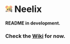 # <img width="22" height="22" src="https://raw.githubusercontent.com/llgava/neelix/main/.github/assets/neelix-icon.svg" title="Neelix Icon"> Neelix

**README in development.**

### Check the [Wiki](https://github.com/llgava/neelix/wiki) for now.

